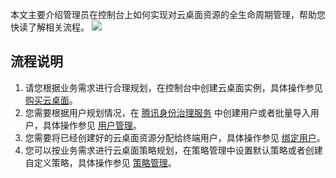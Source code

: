 本文主要介绍管理员在控制台上如何实现对云桌面资源的全生命周期管理，帮助您快读了解相关流程。
![](https://main.qcloudimg.com/raw/864dd309cf7c710a002a4fab95ddd5c2.png)
## 流程说明
1. 请您根据业务需求进行合理规划，在控制台中创建云桌面实例，具体操作参见 [购买云桌面](https://cloud.tencent.com/document/product/1291/54199)。
2. 您需要根据用户规划情况，在 [腾讯身份治理服务]() 中创建用户或者批量导入用户，具体操作参见 [用户管理](https://cloud.tencent.com/document/product/1291/54207)。
3. 您需要将已经创建好的云桌面资源分配给终端用户，具体操作参见 [绑定用户](https://cloud.tencent.com/document/product/1291/54215)。
4. 您可以按业务需求进行云桌面策略规划，在策略管理中设置默认策略或者创建自定义策略，具体操作参见 [策略管理](https://cloud.tencent.com/document/product/1291/54208)。
